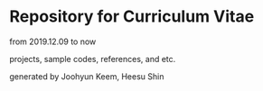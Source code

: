 # Repository for Curriculum Vitae

from 2019.12.09 to now

projects, sample codes, references, and etc.

generated by Joohyun Keem, Heesu Shin

[Joohyun Keem page]: <https://take-a-look.tistory.com>
